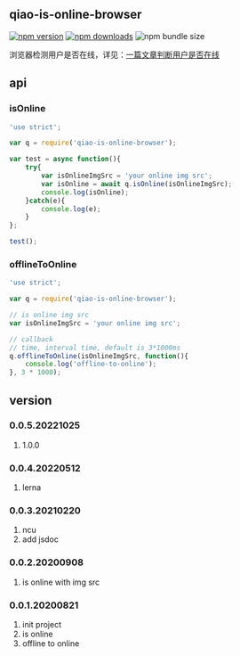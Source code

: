 ## qiao-is-online-browser
[![npm version](https://img.shields.io/npm/v/qiao-is-online-browser.svg?style=flat-square)](https://www.npmjs.org/package/qiao-is-online-browser)
[![npm downloads](https://img.shields.io/npm/dm/qiao-is-online-browser.svg?style=flat-square)](https://npm-stat.com/charts.html?package=qiao-is-online-browser)
![npm bundle size](https://img.shields.io/bundlephobia/minzip/qiao-is-online-browser)

浏览器检测用户是否在线，详见：[一篇文章判断用户是否在线](https://blog.insistime.com/is-online)

## api
### isOnline
```javascript
'use strict';

var q = require('qiao-is-online-browser');

var test = async function(){
    try{
        var isOnlineImgSrc = 'your online img src';
        var isOnline = await q.isOnline(isOnlineImgSrc);
        console.log(isOnline);
    }catch(e){
        console.log(e);
    }
};

test();
```

### offlineToOnline
```javascript
'use strict';

var q = require('qiao-is-online-browser');

// is online img src
var isOnlineImgSrc = 'your online img src';

// callback
// time, interval time, default is 3*1000ms
q.offlineToOnline(isOnlineImgSrc, function(){
    console.log('offline-to-online');
}, 3 * 1000);
```

## version
### 0.0.5.20221025
1. 1.0.0
   
### 0.0.4.20220512
1. lerna

### 0.0.3.20210220
1. ncu
2. add jsdoc

### 0.0.2.20200908
1. is online with img src

### 0.0.1.20200821
1. init project
2. is online
3. offline to online
